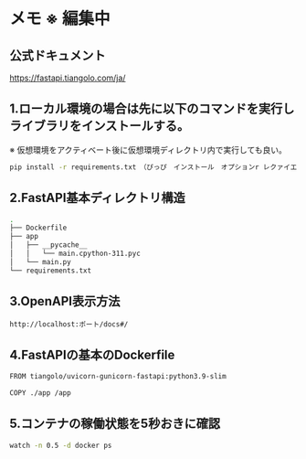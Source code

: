 # メモ  ※ 編集中  

## 公式ドキュメント 

https://fastapi.tiangolo.com/ja/

## 1.ローカル環境の場合は先に以下のコマンドを実行しライブラリをインストールする。  
※ 仮想環境をアクティベート後に仮想環境ディレクトリ内で実行しても良い。  
```sh
pip install -r requirements.txt　（ぴっぴ　インストール　オプションr レクァイエムンツ）
```  

## 2.FastAPI基本ディレクトリ構造  

```sh
.
├── Dockerfile
├── app
│   ├── __pycache__
│   │   └── main.cpython-311.pyc
│   └── main.py
└── requirements.txt

```

## 3.OpenAPI表示方法

```
http://localhost:ポート/docs#/

```  

## 4.FastAPIの基本のDockerfile  
```txt
FROM tiangolo/uvicorn-gunicorn-fastapi:python3.9-slim

COPY ./app /app
```



## 5.コンテナの稼働状態を5秒おきに確認  

```sh  
watch -n 0.5 -d docker ps
```